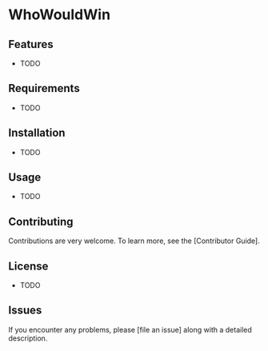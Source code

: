 # WhoWouldWin

## Features

- TODO

## Requirements

- TODO

## Installation

- TODO

## Usage

- TODO

## Contributing

Contributions are very welcome.
To learn more, see the [Contributor Guide].

## License

- TODO

## Issues

If you encounter any problems,
please [file an issue] along with a detailed description.
